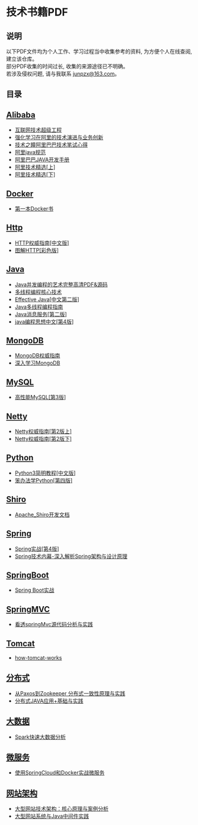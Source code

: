 # 技术书籍PDF
## 说明
以下PDF文件均为个人工作、学习过程当中收集参考的资料, 为方便个人在线查阅, 建立该仓库。<br />
部分PDF收集的时间过长, 收集的来源途径已不明确。<br />
若涉及侵权问题, 请与我联系 <a href="mailto:junpzx@163.com">junpzx@163.com</a>。
## 目录
## [Alibaba](https://gitee.com/junpzx/books/tree/master/Alibaba)
- [互联网技术超级工程](https://gitee.com/junpzx/books/blob/master/Alibaba/%E4%B9%9D%E5%B9%B4%E5%8F%8C11%EF%BC%9A%E4%BA%92%E8%81%94%E7%BD%91%E6%8A%80%E6%9C%AF%E8%B6%85%E7%BA%A7%E5%B7%A5%E7%A8%8B.pdf)
- [强化学习在阿里的技术演进与业务创新](https://gitee.com/junpzx/books/blob/master/Alibaba/%E5%BC%BA%E5%8C%96%E5%AD%A6%E4%B9%A0%E5%9C%A8%E9%98%BF%E9%87%8C%E7%9A%84%E6%8A%80%E6%9C%AF%E6%BC%94%E8%BF%9B%E4%B8%8E%E4%B8%9A%E5%8A%A1%E5%88%9B%E6%96%B0.pdf)
- [技术之瞳阿里巴巴技术笔试心得](https://gitee.com/junpzx/books/blob/master/Alibaba/%E6%8A%80%E6%9C%AF%E4%B9%8B%E7%9E%B3%E9%98%BF%E9%87%8C%E5%B7%B4%E5%B7%B4%E6%8A%80%E6%9C%AF%E7%AC%94%E8%AF%95%E5%BF%83%E5%BE%97.pdf)
- [阿里java规范](https://gitee.com/junpzx/books/blob/master/Alibaba/%E9%98%BF%E9%87%8Cjava%E8%A7%84%E8%8C%83.pdf)
- [阿里巴巴JAVA开发手册](https://gitee.com/junpzx/books/blob/master/Alibaba/%E9%98%BF%E9%87%8C%E5%B7%B4%E5%B7%B4JAVA%E5%BC%80%E5%8F%91%E6%89%8B%E5%86%8C.pdf)
- [阿里技术精选[上]](https://gitee.com/junpzx/books/blob/master/Alibaba/%E9%98%BF%E9%87%8C%E6%8A%80%E6%9C%AF%E7%B2%BE%E9%80%89%EF%BC%88%E4%B8%8A%EF%BC%89.pdf)
- [阿里技术精选[下]](https://gitee.com/junpzx/books/blob/master/Alibaba/%E9%98%BF%E9%87%8C%E6%8A%80%E6%9C%AF%E7%B2%BE%E9%80%89%EF%BC%88%E4%B8%8B%EF%BC%89.pdf)
## [Docker](https://gitee.com/junpzx/books/tree/master/Docker)
- [第一本Docker书](https://gitee.com/junpzx/books/blob/master/Docker/%E7%AC%AC%E4%B8%80%E6%9C%ACDocker%E4%B9%A6%20PDF%E7%94%B5%E5%AD%90%E4%B9%A6%E4%B8%8B%E8%BD%BD%20%E5%B8%A6%E4%B9%A6%E7%AD%BE%E7%9B%AE%E5%BD%95%20%E5%AE%8C%E6%95%B4%E7%89%88.pdf)
## [Http](https://gitee.com/junpzx/books/tree/master/Http)
- [HTTP权威指南[中文版]](https://gitee.com/junpzx/books/blob/master/Http/HTTP%E6%9D%83%E5%A8%81%E6%8C%87%E5%8D%97%5B%E4%B8%AD%E6%96%87%E7%89%88%5D.pdf)
- [图解HTTP[彩色版]](https://gitee.com/junpzx/books/blob/master/Http/%E5%9B%BE%E8%A7%A3HTTP%5B%E5%BD%A9%E8%89%B2%E7%89%88%5D.pdf)
## [Java](https://gitee.com/junpzx/books/tree/master/Java)
- [Java并发编程的艺术完整高清PDF&源码](https://gitee.com/junpzx/books/tree/master/Java/Java%E5%B9%B6%E5%8F%91%E7%BC%96%E7%A8%8B%E7%9A%84%E8%89%BA%E6%9C%AF%E5%AE%8C%E6%95%B4%E9%AB%98%E6%B8%85PDF%26%E6%BA%90%E7%A0%81)
- [多线程编程核心技术](https://gitee.com/junpzx/books/tree/master/Java/%E5%A4%9A%E7%BA%BF%E7%A8%8B%E7%BC%96%E7%A8%8B%E6%A0%B8%E5%BF%83%E6%8A%80%E6%9C%AF)
- [Effective Java[中文第二版]](https://gitee.com/junpzx/books/blob/master/Java/Effective%20Java%20%E4%B8%AD%E6%96%87%E7%AC%AC%E4%BA%8C%E7%89%88.pdf)
- [Java多线程编程指南](https://gitee.com/junpzx/books/blob/master/Java/Java%E5%A4%9A%E7%BA%BF%E7%A8%8B%E7%BC%96%E7%A8%8B%E6%8C%87%E5%8D%97.pdf)
- [Java消息服务[第二版]](https://gitee.com/junpzx/books/blob/master/Java/Java%E6%B6%88%E6%81%AF%E6%9C%8D%E5%8A%A1%EF%BC%88%E7%AC%AC%E4%BA%8C%E7%89%88%EF%BC%89.pdf)
- [java编程思想中文[第4版]](https://gitee.com/junpzx/books/blob/master/Java/%5Bjava%E7%BC%96%E7%A8%8B%E6%80%9D%E6%83%B3%E4%B8%AD%E6%96%87(%E7%AC%AC4%E7%89%88)%5D-2007.pdf)
## [MongoDB](https://gitee.com/junpzx/books/tree/master/MongoDB)
- [MongoDB权威指南](https://gitee.com/junpzx/books/blob/master/MongoDB/MongoDB%E6%9D%83%E5%A8%81%E6%8C%87%E5%8D%97.pdf)
- [深入学习MongoDB](https://gitee.com/junpzx/books/blob/master/MongoDB/%E6%B7%B1%E5%85%A5%E5%AD%A6%E4%B9%A0MongoDB.pdf)
## [MySQL](https://gitee.com/junpzx/books/tree/master/MySQL)
- [高性能MySQL[第3版]](https://gitee.com/junpzx/books/blob/master/MySQL/%E9%AB%98%E6%80%A7%E8%83%BDMySQL_%E7%AC%AC3%E7%89%88.pdf)
## [Netty](https://gitee.com/junpzx/books/tree/master/Netty)
- [Netty权威指南[第2版上]](https://gitee.com/junpzx/books/blob/master/Netty/Netty%E6%9D%83%E5%A8%81%E6%8C%87%E5%8D%97%20%E7%AC%AC2%E7%89%88(%E4%B8%8A).pdf)
- [Netty权威指南[第2版下]](https://gitee.com/junpzx/books/blob/master/Netty/Netty%E6%9D%83%E5%A8%81%E6%8C%87%E5%8D%97%20%E7%AC%AC2%E7%89%88(%E4%B8%8B).pdf)
## [Python](https://gitee.com/junpzx/books/tree/master/Python)
- [Python3简明教程[中文版]](https://gitee.com/junpzx/books/blob/master/Python/Python3%E7%AE%80%E6%98%8E%E6%95%99%E7%A8%8B(%E4%B8%AD%E6%96%87%E7%89%88).pdf)
- [笨办法学Python[第四版]](https://gitee.com/junpzx/books/blob/master/Python/%E7%AC%A8%E5%8A%9E%E6%B3%95%E5%AD%A6Python(%E7%AC%AC%E5%9B%9B%E7%89%88).pdf)
## [Shiro](https://gitee.com/junpzx/books/tree/master/Shiro)
- [Apache_Shiro开发文档](https://gitee.com/junpzx/books/blob/master/Shiro/Apache_Shiro%E5%BC%80%E5%8F%91%E6%96%87%E6%A1%A3.pdf)
## [Spring](https://gitee.com/junpzx/books/tree/master/Spring)
- [Spring实战[第4版]](https://gitee.com/junpzx/books/blob/master/Spring/Spring%E5%AE%9E%E6%88%98%EF%BC%88%E7%AC%AC4%E7%89%88%EF%BC%89.pdf)
- [Spring技术内幕-深入解析Spring架构与设计原理](https://gitee.com/junpzx/books/blob/master/Spring/Spring%E6%8A%80%E6%9C%AF%E5%86%85%E5%B9%95%20-%20%E6%B7%B1%E5%85%A5%E8%A7%A3%E6%9E%90Spring%E6%9E%B6%E6%9E%84%E4%B8%8E%E8%AE%BE%E8%AE%A1%E5%8E%9F%E7%90%86.pdf)
## [SpringBoot](https://gitee.com/junpzx/books/tree/master/SpringBoot)
- [Spring Boot实战](https://gitee.com/junpzx/books/blob/master/SpringBoot/Spring%20Boot%E5%AE%9E%E6%88%98.pdf)
## [SpringMVC](https://gitee.com/junpzx/books/tree/master/SpringMVC)
- [看透springMvc源代码分析与实践](https://gitee.com/junpzx/books/blob/master/SpringMVC/%E7%9C%8B%E9%80%8FspringMvc%E6%BA%90%E4%BB%A3%E7%A0%81%E5%88%86%E6%9E%90%E4%B8%8E%E5%AE%9E%E8%B7%B5.pdf)
## [Tomcat](https://gitee.com/junpzx/books/tree/master/Tomcat)
- [how-tomcat-works](https://gitee.com/junpzx/books/blob/master/Tomcat/how-tomcat-works/how-tomcat-works%E4%B8%AD%E6%96%87%E7%89%88%E6%9C%AC.pdf)
## [分布式](https://gitee.com/junpzx/books/tree/master/%E5%88%86%E5%B8%83%E5%BC%8F)
- [从Paxos到Zookeeper 分布式一致性原理与实践](https://gitee.com/junpzx/books/blob/master/%E5%88%86%E5%B8%83%E5%BC%8F/%E4%BB%8EPaxos%E5%88%B0Zookeeper%20%20%E5%88%86%E5%B8%83%E5%BC%8F%E4%B8%80%E8%87%B4%E6%80%A7%E5%8E%9F%E7%90%86%E4%B8%8E%E5%AE%9E%E8%B7%B5.pdf)
- [分布式JAVA应用+基础与实践](https://gitee.com/junpzx/books/blob/master/%E5%88%86%E5%B8%83%E5%BC%8F/%E5%88%86%E5%B8%83%E5%BC%8FJAVA%E5%BA%94%E7%94%A8%2B%E5%9F%BA%E7%A1%80%E4%B8%8E%E5%AE%9E%E8%B7%B5.pdf)
## [大数据](https://gitee.com/junpzx/books/tree/master/%E5%A4%A7%E6%95%B0%E6%8D%AE)
- [Spark快速大数据分析](https://gitee.com/junpzx/books/blob/master/%E5%A4%A7%E6%95%B0%E6%8D%AE/Spark%E5%BF%AB%E9%80%9F%E5%A4%A7%E6%95%B0%E6%8D%AE%E5%88%86%E6%9E%90.pdf)
## [微服务](https://gitee.com/junpzx/books/tree/master/%E5%BE%AE%E6%9C%8D%E5%8A%A1)
- [使用SpringCloud和Docker实战微服务](https://gitee.com/junpzx/books/blob/master/%E5%BE%AE%E6%9C%8D%E5%8A%A1/%E4%BD%BF%E7%94%A8SpringCloud%E5%92%8CDocker%E5%AE%9E%E6%88%98%E5%BE%AE%E6%9C%8D%E5%8A%A1.pdf)
## [网站架构](https://gitee.com/junpzx/books/tree/master/%E7%BD%91%E7%AB%99%E6%9E%B6%E6%9E%84)
- [大型网站技术架构：核心原理与案例分析](https://gitee.com/junpzx/books/blob/master/%E7%BD%91%E7%AB%99%E6%9E%B6%E6%9E%84/%E5%A4%A7%E5%9E%8B%E7%BD%91%E7%AB%99%E6%8A%80%E6%9C%AF%E6%9E%B6%E6%9E%84%EF%BC%9A%E6%A0%B8%E5%BF%83%E5%8E%9F%E7%90%86%E4%B8%8E%E6%A1%88%E4%BE%8B%E5%88%86%E6%9E%90.pdf)
- [大型网站系统与Java中间件实践](https://gitee.com/junpzx/books/blob/master/%E7%BD%91%E7%AB%99%E6%9E%B6%E6%9E%84/%E5%A4%A7%E5%9E%8B%E7%BD%91%E7%AB%99%E7%B3%BB%E7%BB%9F%E4%B8%8EJava%E4%B8%AD%E9%97%B4%E4%BB%B6%E5%AE%9E%E8%B7%B5.pdf)
